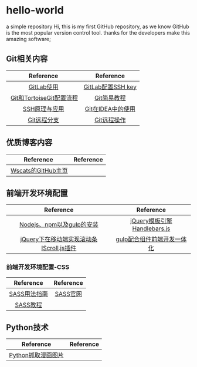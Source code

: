 # hello-world
a simple repository
Hi, this is my first GitHub repository, as we know GitHub is the most popular version control tool.
thanks for the developers make this amazing software;


## Git相关内容
| Reference  |  Reference |
| :------------: | :------------: |
|   [GitLab使用](https://my.oschina.net/u/1538660/blog/822913 "GitLab使用")| [GitLab配置SSH key](http://www.jianshu.com/p/bced3a4c2920 "GitLab配置SSH key")  |
|  [Git和TortoiseGit配置流程](http://www.cnblogs.com/popfisher/p/5466174.html) |  [Git简易教程](http://www.bootcss.com/p/git-guide/)  |
| [SSH原理与应用](http://www.ruanyifeng.com/blog/2011/12/ssh_remote_login.html) | [Git在IDEA中的使用](http://www.cnblogs.com/MrJun/p/3351478.html)|
|[Git远程分支](https://git-scm.com/book/zh/v1/Git-分支-远程分支)|[Git远程操作](http://www.ruanyifeng.com/blog/2014/06/git_remote.html)|
## 优质博客内容
|  Reference | Reference  |
| :------------: | :------------: |
|  [Wscats的GitHub主页](https://github.com/Wscats/Good-text-Share "Wscats的GitHub主页") |  |

## 前端开发环境配置
|Reference|Reference|
|:-------------:|:------------:|
|[Nodejs、npm以及gulp的安装](http://www.ydcss.com/archives/18)|[jQuery模板引擎Handlebars.js](http://www.ghostchina.com/introducing-the-handlebars-js-templating-engine/?qqdrflag=04195)|
|[jQuery下在移动端实现滚动条IScroll.js插件](http://www.cnblogs.com/starof/p/5215845.html)|[gulp配合组件前端开发一体化](http://mmzer.net/2016/03/09/gulp%E9%85%8D%E5%90%88%E7%BB%84%E4%BB%B6%E6%9E%84%E5%BB%BA%E5%89%8D%E7%AB%AF%E5%BC%80%E5%8F%91%E4%B8%80%E4%BD%93%E5%8C%96/)|

### 前端开发环境配置-CSS
|Reference|Reference|
|:-------------:|:------------:|
|[SASS用法指南](http://www.ruanyifeng.com/blog/2012/06/sass.html)|[SASS官网](http://sass-lang.com/)|
|[SASS教程](http://www.w3cplus.com/sassguide/index.html)|[]()|

## Python技术
|Reference|Reference|
|:--------------:|:----------:|
|[Python抓取漫画图片](https://moshuqi.github.io/2016/06/15/Python爬虫抓取漫画图片/)|[]()|
